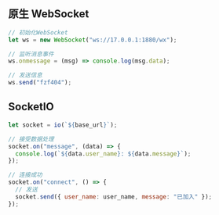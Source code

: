 <!--
title: 30-WebSocket
sort:
-->

## 原生 WebSocket

```js
// 初始化WebSocket
let ws = new WebSocket("ws://17.0.0.1:1880/wx");

// 监听消息事件
ws.onmessage = (msg) => console.log(msg.data);

// 发送信息
ws.send("fzf404");
```

## SocketIO

```js
let socket = io(`${base_url}`);

// 接受数据处理
socket.on("message", (data) => {
  console.log(`${data.user_name}: ${data.message}`);
});

// 连接成功
socket.on("connect", () => {
  // 发送
  socket.send({ user_name: user_name, message: "已加入" });
});
```
